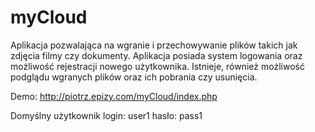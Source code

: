 # myCloud

Aplikacja pozwalająca na wgranie i przechowywanie plików takich jak zdjęcia filmy czy dokumenty. Aplikacja posiada system logowania oraz możliwość rejestracji nowego użytkownika. Istnieje, również możliwość podglądu wgranych plików oraz ich pobrania czy usunięcia.

Demo: http://piotrz.epizy.com/myCloud/index.php

Domyślny użytkownik
login: user1
hasło: pass1
